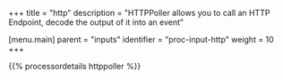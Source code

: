 +++
title = "http"
description = "HTTPPoller allows you to call an HTTP Endpoint, decode the output of it into an event"

[menu.main]
parent = "inputs"
identifier = "proc-input-http"
weight = 10
+++

{{% processordetails httppoller %}}